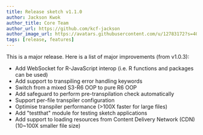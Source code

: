 ```yaml
---
title: Release sketch v1.1.0
author: Jackson Kwok
author_title: Core Team
author_url: https://github.com/kcf-jackson
author_image_url: https://avatars.githubusercontent.com/u/12783172?s=400&v=4
tags: [release, features]
---
```


This is a major release. Here is a list of major improvements (from v1.0.3):

- Add WebSocket for R-JavaScript interop (i.e. R functions and packages can be used)
- Add support to transpiling error handling keywords
- Switch from a mixed S3-R6 OOP to pure R6 OOP
- Add safeguard to perform pre-transpilation check automatically
- Support per-file transpiler configuration
- Optimise transpiler performance (>100X faster for large files)
- Add "testthat" module for testing sketch applications
- Add support to loading resources from Content Delivery Network (CDN) (10~100X smaller file size)
